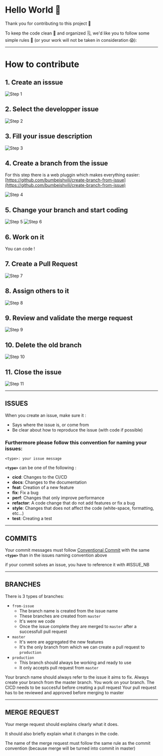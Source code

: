 # Hello World 👋

Thank you for contributing to this project 🙏

To keep the code clean 🧹 and organized 🗒️, we'd like you to follow some simple rules 📏 (or your work will not be taken in consideration 😱):

---
# How to contribute

## 1. Create an isssue

![Step 1](.42AI/assets/Step_1.png)

## 2. Select the developper issue

![Step 2](.42AI/assets/Step_2.png)

## 3. Fill your issue description
![Step 3](.42AI/assets/Step_3.png)

## 4. Create a branch from the issue

For this step there is a web pluggin which makes everything easier:
[https://github.com/bumbeishvili/create-branch-from-issue](https://github.com/bumbeishvili/create-branch-from-issue)

![Step 4](.42AI/assets/Step_4.png)

## 5. Change your branch and start coding
![Step 5](.42AI/assets/Step_5.png)
![Step 6](.42AI/assets/Step_6.png)


## 6. Work on it

You can code !

## 7. Create a Pull Request

![Step 7](.42AI/assets/Step_7.png)


## 8. Assign others to it

![Step 8](.42AI/assets/Step_8.png)

## 9. Review and validate the merge request

![Step 9](.42AI/assets/Step_9.png)

## 10. Delete the old branch

![Step 10](.42AI/assets/Step_10.png)

## 11. Close the issue

![Step 11](.42AI/assets/Step_11.png)


---
## ISSUES
When you create an issue, make sure it :
- Says where the issue is, or come from
- Be clear about how to reproduce the issue (with code if possible)

### Furthermore please follow this convention for naming your issues:
```
<type>: your issue message
```
**`<type>`** can be one of the following :
- **cicd**: Changes to the CI/CD
- **docs**: Changes to the documentation
- **feat**: Creation of a new feature
- **fix**: Fix a bug
- **perf**: Changes that only improve performance
- **refactor**: A code change that do not add features or fix a bug 
- **style**: Changes that does not affect the code (white-space, formatting, etc...)
- **test**: Creating a test

---
## COMMITS
Your commit messages must follow [Conventional Commit](https://www.conventionalcommits.org/en/v1.0.0/)
with the same **`<type>`** than in the issues naming convention above 

if your commit solves an issue, you have to reference it with #ISSUE_NB

---
## BRANCHES

There is 3 types of branches:
 - `from-issue`
   - The branch name is created from the issue name
   - These branches are created from `master`
   - It's were we code
   - Once the issue complete they are merged to `master` after a successfull pull request
 - `master`
   - It's were are aggregated the new features
   - It's the only branch from which we can create a pull request to `production`
 - `production`
   - This branch should always be working and ready to use
   - It only accepts pull request from `master`

Your branch name should always refer to the issue it aims to fix.
Always create your branch from the master branch.
You work on your branch.
The CICD needs to be succesful before creating a pull request
Your pull request has to be reviewed and approved before merging to master


---
## MERGE REQUEST
Your merge request should explains clearly what it does.

It should also briefly explain what it changes in the code.

The name of the merge request must follow the same rule as the commit convention (because merge will be turned into commit in master)